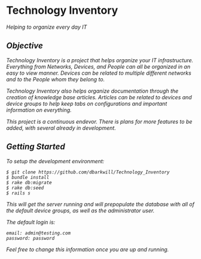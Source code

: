 Technology Inventory
=====================
<i>Helping to organize every day IT<i>

Objective
---------------------
Technology Inventory is a project that helps organize your IT infrastructure. Everything from Networks, Devices, and People can all be organized in an easy to view manner. Devices can be related to multiple different networks and to the People whom they belong to.

Technology Inventory also helps organize documentation through the creation of knowledge base articles. Articles can be related to devices and device groups to help keep tabs on configurations and important information on everything. 

This project is a continuous endevor. There is plans for more features to be added, with several already in development.

Getting Started
---------------------

To setup the development environment:

```
$ git clone https://github.com/dbarkwill/Technology_Inventory
$ bundle install
$ rake db:migrate
$ rake db:seed
$ rails s
```

This will get the server running and will prepopulate the database with all of the default device groups, as well as the administrator user. 

The default login is:

```
email: admin@testing.com
password: password
```

Feel free to change this information once you are up and running. 